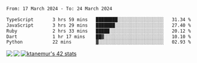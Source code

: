 <!--START_SECTION:waka-->

```txt
From: 17 March 2024 - To: 24 March 2024

TypeScript       3 hrs 59 mins   ████████░░░░░░░░░░░░░░░░░   31.34 %
JavaScript       3 hrs 29 mins   ███████░░░░░░░░░░░░░░░░░░   27.40 %
Ruby             2 hrs 33 mins   █████░░░░░░░░░░░░░░░░░░░░   20.12 %
Dart             1 hr 17 mins    ██▓░░░░░░░░░░░░░░░░░░░░░░   10.10 %
Python           22 mins         ▓░░░░░░░░░░░░░░░░░░░░░░░░   02.93 %
```

<!--END_SECTION:waka-->
<a href="https://github.com/anuraghazra/github-readme-stats">
  <img align="left" src="https://github-readme-stats.vercel.app/api?username=Tanesan&count_private=true&show_icons=true" />
<img align="left" src="https://github-readme-stats.vercel.app/api/top-langs/?username=Tanesan" />
</a>

[![ktanemur's 42 stats](https://badge42.vercel.app/api/v2/cl1wslf6s002109l771rng2w8/stats?cursusId=21&coalitionId=62)](https://github.com/JaeSeoKim/badge42)
